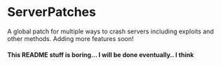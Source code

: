 # ServerPatches
A global patch for multiple ways to crash servers including exploits and other methods. Adding more features soon!


#### This README stuff is boring... I will be done eventually.. I think
